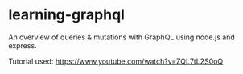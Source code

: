 # learning-graphql
An overview of queries & mutations with GraphQL using node.js and express.

Tutorial used: https://www.youtube.com/watch?v=ZQL7tL2S0oQ
